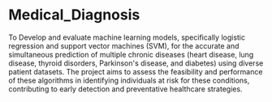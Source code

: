 # Medical_Diagnosis
To Develop and evaluate machine learning models, specifically logistic regression and support vector machines (SVM), for the accurate and simultaneous prediction of multiple chronic diseases (heart disease, lung disease, thyroid disorders, Parkinson's disease, and diabetes) using diverse patient datasets. The project aims to assess the feasibility and performance of these algorithms in identifying individuals at risk for these conditions, contributing to early detection and preventative healthcare strategies.
